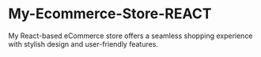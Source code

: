 # My-Ecommerce-Store-REACT
 My React-based eCommerce store offers a seamless shopping experience with stylish design and user-friendly features.
